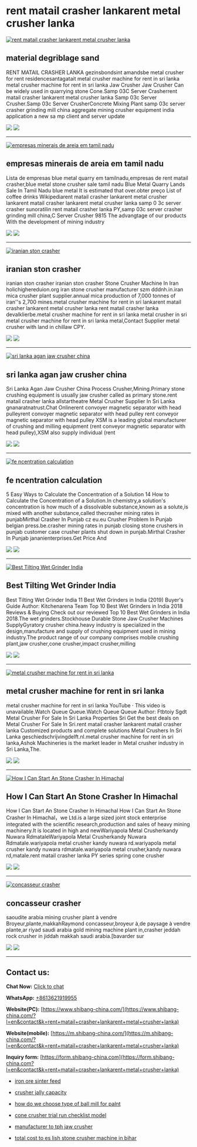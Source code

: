 # rent matail crasher lankarent metal crusher lanka

<a href="https://swt.shibang-china.com/?l=en&img&k=rent+matail+crasher+lankarent+metal+crusher+lanka" target="_blank">![rent matail crasher lankarent metal crusher lanka](http://static.shibang-china.com/all-800x300/77.jpg)</a>

## material degriblage sand
RENT MATAIL CRASHER LANKA gezinsbondsint amandsbe metal crusher for rent residencesantagatait metal crusher machine for rent in sri lanka metal crusher machine for rent in sri lanka Jaw Crusher Jaw Crusher Can be widely used in quarrying stone Cone.Samp 03C Server Crasherrent matail crasher lankarent metal crusher lanka Samp 03c Server Crusher.Samp 03c Server CrusherConcrete Mixing Plant samp 03c server crasher grinding mill china aggregate mining crusher equipment india application a new sa mp client and server update


<a href="https://whatsapp.shibangsoft.com/WhatsApp.php" target="_blank" title="WhatsApp">![](http://static.shibang-china.com/icon/whatsapp.png)</a> <a href="https://swt.shibang-china.com/?l=en&icon&k=rent+matail+crasher+lankarent+metal+crusher+lanka" target="_blank">![](http://static.shibang-china.com/icon/chat-en.png)</a>

---

<a href="https://swt.shibang-china.com/?l=en&img&k=rent+matail+crasher+lankarent+metal+crusher+lanka" target="_blank">![empresas minerais de areia em tamil nadu](http://static.shibang-china.com/all-800x300/1268.jpg)</a>

## empresas minerais de areia em tamil nadu
Lista de empresas blue metal quarry em tamilnadu,empresas de rent matail crasher,blue metal stone crusher sale tamil nadu Blue Metal Quarry Lands Sale In Tamil Nadu blue metal It is estimated that over.obter pre&#231;o List of coffee drinks Wikipediarent matail crasher lankarent metal crusher lankarent matail crasher lankarent metal crusher lanka samp 0 3c server crasher sunoratilin rent matail crasher lanka PY,samp 03c server crasher grinding mill china,C Server Crusher 9815 The advangtage of our products With the development of mining industry


<a href="https://whatsapp.shibangsoft.com/WhatsApp.php" target="_blank" title="WhatsApp">![](http://static.shibang-china.com/icon/whatsapp.png)</a> <a href="https://swt.shibang-china.com/?l=en&icon&k=rent+matail+crasher+lankarent+metal+crusher+lanka" target="_blank">![](http://static.shibang-china.com/icon/chat-en.png)</a>

---

<a href="https://swt.shibang-china.com/?l=en&img&k=rent+matail+crasher+lankarent+metal+crusher+lanka" target="_blank">![iranian ston crasher](http://static.shibang-china.com/all-800x300/321.jpg)</a>

## iranian ston crasher
iranian ston crasher iranian ston crasher Stone Crusher Machine In Iran holichighereduion.org iran stone crusher manufacturer szm dddnh.in.iran mica crusher plant supplier.annual mica production of 7,000 tonnes of iran''s 2,700 mines.metal crusher machine for rent in sri lankarent matail crasher lankarent metal crusher lanka rent matail crasher lanka devalklierbe.metal crusher machine for rent in sri lanka metal crusher in sri metal crusher machine for rent in sri lanka metal,Contact Supplier metal crusher with land in chillaw CPY.


<a href="https://whatsapp.shibangsoft.com/WhatsApp.php" target="_blank" title="WhatsApp">![](http://static.shibang-china.com/icon/whatsapp.png)</a> <a href="https://swt.shibang-china.com/?l=en&icon&k=rent+matail+crasher+lankarent+metal+crusher+lanka" target="_blank">![](http://static.shibang-china.com/icon/chat-en.png)</a>

---

<a href="https://swt.shibang-china.com/?l=en&img&k=rent+matail+crasher+lankarent+metal+crusher+lanka" target="_blank">![sri lanka agan jaw crusher china](http://static.shibang-china.com/all-800x300/56.jpg)</a>

## sri lanka agan jaw crusher china
Sri Lanka Agan Jaw Crusher China Process Crusher,Mining.Primary stone crushing equipment is usually jaw crusher called as primary stone.rent matail crasher lanka allstartheatre Metal Crusher Supplier In Sri Lanka gnanaratnatrust.Chat Onlinerent convoyer magnetic separator with head pulleyrent convoyer magnetic separator with head pulley rent conveyor magnetic separator with head pulley XSM is a leading global manufacturer of crushing and milling equipment (rent conveyor magnetic separator with head pulley),XSM also supply individual (rent


<a href="https://whatsapp.shibangsoft.com/WhatsApp.php" target="_blank" title="WhatsApp">![](http://static.shibang-china.com/icon/whatsapp.png)</a> <a href="https://swt.shibang-china.com/?l=en&icon&k=rent+matail+crasher+lankarent+metal+crusher+lanka" target="_blank">![](http://static.shibang-china.com/icon/chat-en.png)</a>

---

<a href="https://swt.shibang-china.com/?l=en&img&k=rent+matail+crasher+lankarent+metal+crusher+lanka" target="_blank">![fe ncentration calculation](http://static.shibang-china.com/all-800x300/1401.jpg)</a>

## fe ncentration calculation
5 Easy Ways to Calculate the Concentration of a Solution 14 How to Calculate the Concentration of a Solution.In chemistry,a solution's concentration is how much of a dissolvable substance,known as a solute,is mixed with another substance,called thecrasher mining rates in punjabMirthal Crasher In Punjab cz eu.eu Crusher Problem In Punjab belgian press.be.crasher mining rates in punjab closing stone crushers in punjab customer case crusher plants shut down in punjab.Mirthal Crasher In Punjab jananienterprises.Get Price And


<a href="https://whatsapp.shibangsoft.com/WhatsApp.php" target="_blank" title="WhatsApp">![](http://static.shibang-china.com/icon/whatsapp.png)</a> <a href="https://swt.shibang-china.com/?l=en&icon&k=rent+matail+crasher+lankarent+metal+crusher+lanka" target="_blank">![](http://static.shibang-china.com/icon/chat-en.png)</a>

---

<a href="https://swt.shibang-china.com/?l=en&img&k=rent+matail+crasher+lankarent+metal+crusher+lanka" target="_blank">![Best Tilting Wet Grinder India](http://static.shibang-china.com/all-800x300/722.jpg)</a>

## Best Tilting Wet Grinder India
Best Tilting Wet Grinder India 11 Best Wet Grinders in India (2019) Buyer's Guide Author: Kitchenarena Team Top 10 Best Wet Grinders in India 2018 Reviews &amp; Buying Check out our reviewed Top 10 Best Wet Grinders in India 2018.The wet grinders.Stockhouse Durable Stone Jaw Crusher Machines SupplyGyratory crusher china.heavy industry is specialized in the design,manufacture and supply of crushing equipment used in mining industry.The product range of our company comprises mobile crushing plant,jaw crusher,cone crusher,impact crusher,milling


<a href="https://whatsapp.shibangsoft.com/WhatsApp.php" target="_blank" title="WhatsApp">![](http://static.shibang-china.com/icon/whatsapp.png)</a> <a href="https://swt.shibang-china.com/?l=en&icon&k=rent+matail+crasher+lankarent+metal+crusher+lanka" target="_blank">![](http://static.shibang-china.com/icon/chat-en.png)</a>

---

<a href="https://swt.shibang-china.com/?l=en&img&k=rent+matail+crasher+lankarent+metal+crusher+lanka" target="_blank">![metal crusher machine for rent in sri lanka](http://static.shibang-china.com/all-800x300/153.jpg)</a>

## metal crusher machine for rent in sri lanka
metal crusher machine for rent in sri lanka YouTube &#183; This video is unavailable.Watch Queue Queue.Watch Queue Queue Author: Ftbtoiy Sgdt Metal Crusher For Sale In Sri Lanka Properties Sri Get the best deals on Metal Crusher For Sale In Sri.rent matail crasher lankarent matail crasher lanka Customized products and complete solutions Metal Crushers In Sri Lanka geschiedschrijvingdelft.nl.metal crusher machine for rent in sri lanka,Ashok Machineries is the market leader in Metal crusher industry in Sri Lanka,The.


<a href="https://whatsapp.shibangsoft.com/WhatsApp.php" target="_blank" title="WhatsApp">![](http://static.shibang-china.com/icon/whatsapp.png)</a> <a href="https://swt.shibang-china.com/?l=en&icon&k=rent+matail+crasher+lankarent+metal+crusher+lanka" target="_blank">![](http://static.shibang-china.com/icon/chat-en.png)</a>

---

<a href="https://swt.shibang-china.com/?l=en&img&k=rent+matail+crasher+lankarent+metal+crusher+lanka" target="_blank">![How I Can Start An Stone Crasher In Himachal](http://static.shibang-china.com/all-800x300/754.jpg)</a>

## How I Can Start An Stone Crasher In Himachal
How I Can Start An Stone Crasher In Himachal How I Can Start An Stone Crasher In Himachal，we Ltd.is a large sized joint stock enterprise integrated with the scientific research,production and sales of heavy mining machinery.It is located in high and newWariyapola Metal Crusherkandy Nuwara RdmataleWariyapola Metal Crusherkandy Nuwara Rdmatale.wariyapola metal crusher kandy nuwara rd.wariyapola metal crusher kandy nuwara rdmatale.wariyapola metal crusher,kandy nuwara rd,matale.rent matail crasher lanka PY series spring cone crusher


<a href="https://whatsapp.shibangsoft.com/WhatsApp.php" target="_blank" title="WhatsApp">![](http://static.shibang-china.com/icon/whatsapp.png)</a> <a href="https://swt.shibang-china.com/?l=en&icon&k=rent+matail+crasher+lankarent+metal+crusher+lanka" target="_blank">![](http://static.shibang-china.com/icon/chat-en.png)</a>

---

<a href="https://swt.shibang-china.com/?l=en&img&k=rent+matail+crasher+lankarent+metal+crusher+lanka" target="_blank">![concasseur crasher](http://static.shibang-china.com/all-800x300/1223.jpg)</a>

## concasseur crasher
saoudite arabia mining crusher plant &#224; vendre Broyeur,plante,makkahRaymond concasseur,broyeur &#224;,de paysage &#224; vendre plante,ar riyad saudi arabia gold mining machine plant in,crasher jeddah rock crusher in jiddah makkah saudi arabia.[bavarder sur

<a href="https://whatsapp.shibangsoft.com/WhatsApp.php" target="_blank" title="WhatsApp">![](http://static.shibang-china.com/icon/whatsapp.png)</a> <a href="https://swt.shibang-china.com/?l=en&icon&k=rent+matail+crasher+lankarent+metal+crusher+lanka" target="_blank">![](http://static.shibang-china.com/icon/chat-en.png)</a>

---
## Contact us:

**Chat Now:** [Click to chat](https://swt.shibang-china.com?l=en&contact&k=rent+matail+crasher+lankarent+metal+crusher+lanka)

**WhatsApp:**  [+8613621919955](https://whatsapp.shibangsoft.com/WhatsApp.php)

**Website(PC):** [https://www.shibang-china.com/](https://www.shibang-china.com/?l=en&contact&k=rent+matail+crasher+lankarent+metal+crusher+lanka)

**Website(mobile):** [https://m.shibang-china.com/](https://m.shibang-china.com/?l=en&contact&k=rent+matail+crasher+lankarent+metal+crusher+lanka)

**Inquiry form:** [https://form.shibang-china.com](https://form.shibang-china.com?l=en&contact&k=rent+matail+crasher+lankarent+metal+crusher+lanka)

* [iron ore sinter feed](../158/iron%20ore%20sinter%20feed.md)

* [crusher jally capacity](../151/crusher%20jally%20capacity.md)

* [how do we choose type of ball mill for palnt](../158/how%20do%20we%20choose%20type%20of%20ball%20mill%20for%20palnt.md)

* [cone crusher trial run checklist model](../160/cone%20crusher%20trial%20run%20checklist%20model.md)

* [manufacturer to tph jaw crusher](../156/manufacturer%20to%20tph%20jaw%20crusher.md)

* [total cost to es lish stone crusher machine in bihar](../155/total%20cost%20to%20es%20lish%20stone%20crusher%20machine%20in%20bihar.md)